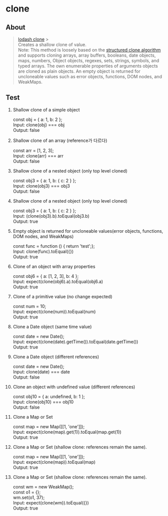 # clone

## About

> [lodash clone](https://lodash.com/docs/4.17.15#clone) > <br/>
> Creates a shallow clone of value. <br/>
> Note: This method is loosely based on the [structured clone algorithm](https://developer.mozilla.org/en-US/docs/Web/API/Web_Workers_API/Structured_clone_algorithm) and supports cloning arrays, array buffers, booleans, date objects, maps, numbers, Object objects, regexes, sets, strings, symbols, and typed arrays. The own enumerable properties of arguments objects are cloned as plain objects. An empty object is returned for uncloneable values such as error objects, functions, DOM nodes, and WeakMaps.

## Test

1. Shallow clone of a simple object

   const obj = { a: 1, b: 2 };<br/>
   Input: clone(obj) === obj<br/>
   Output: false

2. Shallow clone of an array (reference가 다르다)

   const arr = [1, 2, 3];<br/>
   Input: clone(arr) === arr<br/>
   Output: false

3. Shallow clone of a nested object (only top level cloned)

   const obj3 = { a: 1, b: { c: 2 } };<br/>
   Input: clone(obj3) === obj3<br/>
   Output: false

4. Shallow clone of a nested object (only top level cloned)

   const obj3 = { a: 1, b: { c: 2 } };<br/>
   Input: (clone(obj3).b).toEqual(obj3.b)<br/>
   Output: true

5. Empty object is returned for uncloneable values(error objects, functions, DOM nodes, and WeakMaps)

   const func = function () { return 'test';};<br/>
   Input: clone(func).toEqual({})<br/>
   Output: true

6. Clone of an object with array properties

   const obj6 = { a: [1, 2, 3], b: 4 };<br/>
   Input: expect(clone(obj6).a).toEqual(obj6.a)<br/>
   Output: true

7. Clone of a primitive value (no change expected)

   const num = 10;<br/>
   Input: expect(clone(num)).toEqual(num)<br/>
   Output: true

8. Clone a Date object (same time value)

   const date = new Date();<br/>
   Input: expect(clone(date).getTime()).toEqual(date.getTime())<br/>
   Output: true

9. Clone a Date object (different references)

   const date = new Date();<br/>
   Input: clone(date) === date<br/>
   Output: false

10. Clone an object with undefined value (different references)

    const obj10 = { a: undefined, b: 1 };<br/>
    Input: clone(obj10) === obj10<br/>
    Output: false

11. Clone a Map or Set

    const map = new Map([[1, 'one']]);<br/>
    Input: expect(clone(map).get(1)).toEqual(map.get(1))<br/>
    Output: true

12. Clone a Map or Set (shallow clone: references remain the same).

    const map = new Map([[1, 'one']]);<br/>
    Input: expect(clone(map)).toEqual(map)<br/>
    Output: true

13. Clone a Map or Set (shallow clone: references remain the same).

    const wm = new WeakMap();<br/>
    const o1 = {};<br/>
    wm.set(o1, 37);<br/>
    Input: expect(clone(wm)).toEqual({})<br/>
    Output: true
